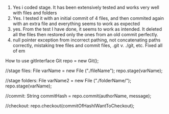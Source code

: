 1. Yes i coded stage. It has been extensively tested and works very well with files and folders
2. Yes. I tested it with an initial commit of 4 files, and then commited again with an extra file and everything seems to work as expected
3. yes. From the test I have done, it seems to work as intended. It deleted all the files then restored only the ones from an old commit perfectly.
4. null pointer exception from incorrect pathing, not concatenating paths correctly, mistaking tree files and commit files, .git v. ./git, etc. Fixed all of em

How to use gitInterface
Git repo = new Git();

//stage files:
File varName = new File ("./fileName");
repo.stage(varName);

//stage folders:
File varName2 = new File ("./folderName/");
repo.stage(varName);

//commit:
String commitHash = repo.commit(authorName, message);

//checkout:
repo.checkout(commitOfHashIWantToCheckout);
